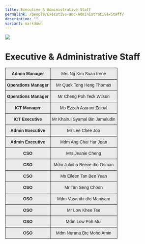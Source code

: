 ```yaml
---
title: Executive & Administrative Staff
permalink: /people/Executive-and-Administrative-Staff/
description: ""
variant: markdown
---
```

![](/images/Banner.png)


Executive &amp; Administrative Staff
================================

<style type="text/css">
.tg  {border-collapse:collapse;border-spacing:0;}
.tg td{border-color:black;border-style:solid;border-width:1px;font-family:Arial, sans-serif;font-size:14px;
  overflow:hidden;padding:10px 5px;word-break:normal;}
.tg th{border-color:black;border-style:solid;border-width:1px;font-family:Arial, sans-serif;font-size:14px;
  font-weight:normal;overflow:hidden;padding:10px 5px;word-break:normal;}
.tg .tg-n4qt{background-color:#EAEAEA;color:#222;font-weight:bold;text-align:center;vertical-align:top}
.tg .tg-j0e3{background-color:#EAEAEA;color:#222;font-weight:bold;text-align:center;vertical-align:middle}
.tg .tg-ku5w{background-color:#EAEAEA;color:#222;text-align:center;vertical-align:middle}
</style>
<table class="tg">
<thead>
  <tr>
    <th class="tg-n4qt">Admin Manager</th>
    <th class="tg-ku5w"><span style="color:#222;background-color:#EAEAEA">Mrs Ng Kim Suan Irene</span></th>
  </tr>
</thead>
<tbody>
  <tr>
    <td class="tg-n4qt">Operations Manager</td>
    <td class="tg-ku5w"><span style="color:#222;background-color:#EAEAEA"> Mr Quek Tong Heng Thomas</span> <br></td>
  </tr>
  <tr>
    <td class="tg-n4qt"> Operations Manager</td>
    <td class="tg-ku5w"><span style="color:#222;background-color:#EAEAEA">Mr Cheng Poh Teck Wilson</span></td>
  </tr>
  <tr>
    <td class="tg-n4qt"> ICT Manager</td>
    <td class="tg-ku5w"><span style="color:#222;background-color:#EAEAEA">Ms Ezzah Asyrani Zainal </span></td>
  </tr>
	 <tr>
    <td class="tg-n4qt"> ICT Executive</td>
    <td class="tg-ku5w"><span style="color:#222;background-color:#EAEAEA">Mr Khairul Syamal Bin Jamaludin </span></td>
  </tr>
  <tr>
    <td class="tg-n4qt">Admin Executive </td>
    <td class="tg-ku5w"><span style="color:#222;background-color:#EAEAEA"> Mr Lee Chee Joo </span></td>
  </tr>
  <tr>
    <td class="tg-n4qt"> Admin Executive</td>
    <td class="tg-ku5w"><span style="color:#222;background-color:#EAEAEA">Mdm Ang Chai Har Jean </span></td>
  </tr>
  <tr>
    <td class="tg-n4qt">CSO</td>
    <td class="tg-ku5w"><span style="color:#222;background-color:#EAEAEA"> Mrs Jeanie Cheng</span></td>
  </tr>
  <tr>
    <td class="tg-j0e3"><span style="color:#222;background-color:#EAEAEA"> </span>CSO </td>
    <td class="tg-ku5w"><span style="color:#222;background-color:#EAEAEA"> Mdm Julaiha Beeve d/o Osman</span></td>
  </tr>
    <tr>
    <td class="tg-j0e3"><span style="color:#222;background-color:#EAEAEA"> </span>CSO </td>
    <td class="tg-ku5w"><span style="color:#222;background-color:#EAEAEA"> Ms Eileen Tan Bee Yean </span></td>
  </tr>
  <tr>
    <td class="tg-n4qt">OSO</td>
    <td class="tg-ku5w"><span style="color:#222;background-color:#EAEAEA">Mr Tan Seng Choon</span></td>
  </tr>
  <tr>
    <td class="tg-n4qt">OSO</td>
    <td class="tg-ku5w"><span style="color:#222;background-color:#EAEAEA">Mdm Vasanthi d/o Maniyam </span></td>
  </tr>
  <tr>
    <td class="tg-n4qt"> OSO </td>
    <td class="tg-ku5w"><span style="color:#222;background-color:#EAEAEA">Mr Low Khee Tee </span></td>
  </tr>
  <tr>
    <td class="tg-n4qt">OSO</td>
    <td class="tg-ku5w"><span style="color:#222;background-color:#EAEAEA">Mdm Low Poh Mui </span></td>
  </tr>
	<tr>
    <td class="tg-n4qt">OSO</td>
    <td class="tg-ku5w"><span style="color:#222;background-color:#EAEAEA">Mdm Norana Bte Mohd Amin </span></td>
  </tr>
</tbody>
</table>